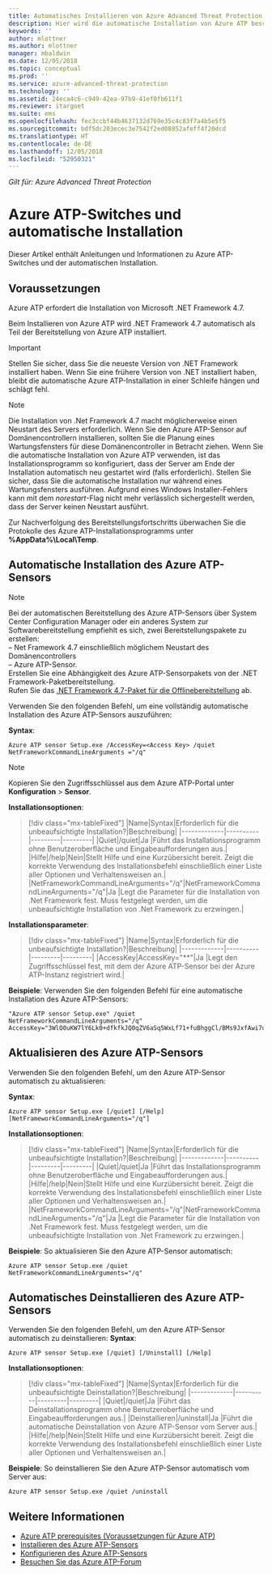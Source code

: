 ```yaml
---
title: Automatisches Installieren von Azure Advanced Threat Protection | Microsoft-Dokumentation
description: Hier wird die automatische Installation von Azure ATP beschrieben.
keywords: ''
author: mlottner
ms.author: mlottner
manager: mbaldwin
ms.date: 12/05/2018
ms.topic: conceptual
ms.prod: ''
ms.service: azure-advanced-threat-protection
ms.technology: ''
ms.assetid: 24eca4c6-c949-42ea-97b9-41ef0fb611f1
ms.reviewer: itargoet
ms.suite: ems
ms.openlocfilehash: fec3ccbf44b4637132d769e35c4c83f7a4b5e5f5
ms.sourcegitcommit: bdf5dc203ecec3e7542f2ed08852afeff4f20dcd
ms.translationtype: HT
ms.contentlocale: de-DE
ms.lasthandoff: 12/05/2018
ms.locfileid: "52950321"
---
```

*Gilt für: Azure Advanced Threat Protection*


# <a name="azure-atp-switches-and-silent-installation"></a>Azure ATP-Switches und automatische Installation
Dieser Artikel enthält Anleitungen und Informationen zu Azure ATP-Switches und der automatischen Installation.

## <a name="prerequisites"></a>Voraussetzungen

Azure ATP erfordert die Installation von Microsoft .NET Framework 4.7. 

Beim Installieren von Azure ATP wird .NET Framework 4.7 automatisch als Teil der Bereitstellung von Azure ATP installiert.

> [!IMPORTANT] 
> Stellen Sie sicher, dass Sie die neueste Version von .NET Framework installiert haben. Wenn Sie eine frühere Version von .NET installiert haben, bleibt die automatische Azure ATP-Installation in einer Schleife hängen und schlägt fehl. 

> [!NOTE] 
> Die Installation von .Net Framework 4.7 macht möglicherweise einen Neustart des Servers erforderlich. Wenn Sie den Azure ATP-Sensor auf Domänencontrollern installieren, sollten Sie die Planung eines Wartungsfensters für diese Domänencontroller in Betracht ziehen.
Wenn Sie die automatische Installation von Azure ATP verwenden, ist das Installationsprogramm so konfiguriert, dass der Server am Ende der Installation automatisch neu gestartet wird (falls erforderlich). Stellen Sie sicher, dass Sie die automatische Installation nur während eines Wartungsfensters ausführen. Aufgrund eines Windows Installer-Fehlers kann mit dem *norestart*-Flag nicht mehr verlässlich sichergestellt werden, dass der Server keinen Neustart ausführt.

Zur Nachverfolgung des Bereitstellungsfortschritts überwachen Sie die Protokolle des Azure ATP-Installationsprogramms unter **%AppData%\Local\Temp**.


## <a name="azure-atp-sensor-silent-installation"></a>Automatische Installation des Azure ATP-Sensors

> [!NOTE]
> Bei der automatischen Bereitstellung des Azure ATP-Sensors über System Center Configuration Manager oder ein anderes System zur Softwarebereitstellung empfiehlt es sich, zwei Bereitstellungspakete zu erstellen:</br>– Net Framework 4.7 einschließlich möglichem Neustart des Domänencontrollers</br>– Azure ATP-Sensor. </br>Erstellen Sie eine Abhängigkeit des Azure ATP-Sensorpakets von der .NET Framework-Paketbereitstellung. </br>Rufen Sie das [.NET Framework 4.7-Paket für die Offlinebereitstellung](https://support.microsoft.com/help/3186497/the-net-framework-4-7-offline-installer-for-windows) ab. 


Verwenden Sie den folgenden Befehl, um eine vollständig automatische Installation des Azure ATP-Sensors auszuführen:


**Syntax**:

    Azure ATP sensor Setup.exe /AccessKey=<Access Key> /quiet NetFrameworkCommandLineArguments ="/q" 
   

> [!NOTE]
> Kopieren Sie den Zugriffsschlüssel aus dem Azure ATP-Portal unter **Konfiguration** > **Sensor**.


**Installationsoptionen**:

> [!div class="mx-tableFixed"]
|Name|Syntax|Erforderlich für die unbeaufsichtigte Installation?|Beschreibung|
|-------------|----------|---------|---------|
|Quiet|/quiet|Ja |Führt das Installationsprogramm ohne Benutzeroberfläche und Eingabeaufforderungen aus.|
|Hilfe|/help|Nein|Stellt Hilfe und eine Kurzübersicht bereit. Zeigt die korrekte Verwendung des Installationsbefehl einschließlich einer Liste aller Optionen und Verhaltensweisen an.|
|NetFrameworkCommandLineArguments="/q"|NetFrameworkCommandLineArguments="/q"|Ja |Legt die Parameter für die Installation von .Net Framework fest. Muss festgelegt werden, um die unbeaufsichtigte Installation von .Net Framework zu erzwingen.|

**Installationsparameter**:

> [!div class="mx-tableFixed"]
|Name|Syntax|Erforderlich für die unbeaufsichtigte Installation?|Beschreibung|
|-------------|----------|---------|---------|
|AccessKey|AccessKey="\*\*"|Ja |Legt den Zugriffsschlüssel fest, mit dem der Azure ATP-Sensor bei der Azure ATP-Instanz registriert wird.|

**Beispiele**: Verwenden Sie den folgenden Befehl für eine automatische Installation des Azure ATP-Sensors:

    "Azure ATP sensor Setup.exe" /quiet NetFrameworkCommandLineArguments="/q" 
    AccessKey="3WlO0uKW7lY6Lk0+dfkfkJQ0qZV6aSq5WxLf71+fuBhggCl/BMs9JxfAwi7oy9vYGviazUS1EPpzte7z8s4grw==" 
    

## <a name="update-the-azure-atp-sensor"></a>Aktualisieren des Azure ATP-Sensors

Verwenden Sie den folgenden Befehl, um den Azure ATP-Sensor automatisch zu aktualisieren:

**Syntax**:

    Azure ATP sensor Setup.exe [/quiet] [/Help] [NetFrameworkCommandLineArguments="/q"]


**Installationsoptionen**:

> [!div class="mx-tableFixed"]
|Name|Syntax|Erforderlich für die unbeaufsichtigte Installation?|Beschreibung|
|-------------|----------|---------|---------|
|Quiet|/quiet|Ja |Führt das Installationsprogramm ohne Benutzeroberfläche und Eingabeaufforderungen aus.|
|Hilfe|/help|Nein|Stellt Hilfe und eine Kurzübersicht bereit. Zeigt die korrekte Verwendung des Installationsbefehl einschließlich einer Liste aller Optionen und Verhaltensweisen an.|
|NetFrameworkCommandLineArguments="/q"|NetFrameworkCommandLineArguments="/q"|Ja |Legt die Parameter für die Installation von .Net Framework fest. Muss festgelegt werden, um die unbeaufsichtigte Installation von .Net Framework zu erzwingen.|


**Beispiele**: So aktualisieren Sie den Azure ATP-Sensor automatisch:

    Azure ATP sensor Setup.exe /quiet NetFrameworkCommandLineArguments="/q"

## <a name="uninstall-the-azure-atp-sensor-silently"></a>Automatisches Deinstallieren des Azure ATP-Sensors

Verwenden Sie den folgenden Befehl, um den Azure ATP-Sensor automatisch zu deinstallieren: **Syntax**:

    Azure ATP sensor Setup.exe [/quiet] [/Uninstall] [/Help]
    
**Installationsoptionen**:

> [!div class="mx-tableFixed"]
|Name|Syntax|Erforderlich für die unbeaufsichtigte Deinstallation?|Beschreibung|
|-------------|----------|---------|---------|
|Quiet|/quiet|Ja |Führt das Deinstallationsprogramm ohne Benutzeroberfläche und Eingabeaufforderungen aus.|
|Deinstallieren|/uninstall|Ja |Führt die automatische Deinstallation von Azure ATP-Sensor vom Server aus.|
|Hilfe|/help|Nein|Stellt Hilfe und eine Kurzübersicht bereit. Zeigt die korrekte Verwendung des Installationsbefehl einschließlich einer Liste aller Optionen und Verhaltensweisen an.|

**Beispiele**: So deinstallieren Sie den Azure ATP-Sensor automatisch vom Server aus:


    Azure ATP sensor Setup.exe /quiet /uninstall
    



## <a name="see-also"></a>Weitere Informationen

- [Azure ATP prerequisites (Voraussetzungen für Azure ATP)](atp-prerequisites.md)
- [Installieren des Azure ATP-Sensors](install-atp-step4.md)
- [Konfigurieren des Azure ATP-Sensors](install-atp-step5.md)
- [Besuchen Sie das Azure ATP-Forum](https://aka.ms/azureatpcommunity)

